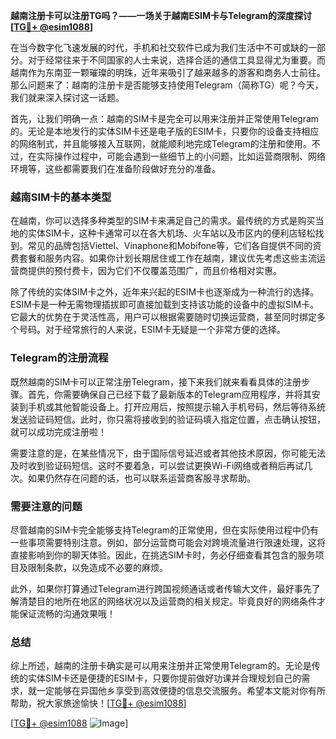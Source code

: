 **越南注册卡可以注册TG吗？——一场关于越南ESIM卡与Telegram的深度探讨[[TG💪+ @esim1088](https://t.me/s/esim1088)]**

在当今数字化飞速发展的时代，手机和社交软件已成为我们生活中不可或缺的一部分。对于经常往来于不同国家的人士来说，选择合适的通信工具显得尤为重要。而越南作为东南亚一颗璀璨的明珠，近年来吸引了越来越多的游客和商务人士前往。那么问题来了：越南的注册卡是否能够支持使用Telegram（简称TG）呢？今天，我们就来深入探讨这一话题。

首先，让我们明确一点：越南的SIM卡是完全可以用来注册并正常使用Telegram的。无论是本地发行的实体SIM卡还是电子版的ESIM卡，只要你的设备支持相应的网络制式，并且能够接入互联网，就能顺利地完成Telegram的注册和使用。不过，在实际操作过程中，可能会遇到一些细节上的小问题，比如运营商限制、网络环境等，这些都需要我们在准备阶段做好充分的准备。

### 越南SIM卡的基本类型

在越南，你可以选择多种类型的SIM卡来满足自己的需求。最传统的方式是购买当地的实体SIM卡，这种卡通常可以在各大机场、火车站以及市区内的便利店轻松找到。常见的品牌包括Viettel、Vinaphone和Mobifone等，它们各自提供不同的资费套餐和服务内容。如果你计划长期居住或工作在越南，建议优先考虑这些主流运营商提供的预付费卡，因为它们不仅覆盖范围广，而且价格相对实惠。

除了传统的实体SIM卡之外，近年来兴起的ESIM卡也逐渐成为一种流行的选择。ESIM卡是一种无需物理插拔即可直接加载到支持该功能的设备中的虚拟SIM卡。它最大的优势在于灵活性高，用户可以根据需要随时切换运营商，甚至同时绑定多个号码。对于经常旅行的人来说，ESIM卡无疑是一个非常方便的选择。

### Telegram的注册流程

既然越南的SIM卡可以正常注册Telegram，接下来我们就来看看具体的注册步骤。首先，你需要确保自己已经下载了最新版本的Telegram应用程序，并将其安装到手机或其他智能设备上。打开应用后，按照提示输入手机号码，然后等待系统发送验证码短信。此时，你只需将接收到的验证码填入指定位置，点击确认按钮，就可以成功完成注册啦！

需要注意的是，在某些情况下，由于国际信号延迟或者其他技术原因，你可能无法及时收到验证码短信。这时不要着急，可以尝试更换Wi-Fi网络或者稍后再试几次。如果仍然存在问题的话，也可以联系运营商客服寻求帮助。

### 需要注意的问题

尽管越南的SIM卡完全能够支持Telegram的正常使用，但在实际使用过程中仍有一些事项需要特别注意。例如，部分运营商可能会对跨境流量进行限速处理，这将直接影响到你的聊天体验。因此，在挑选SIM卡时，务必仔细查看其包含的服务项目及限制条款，以免造成不必要的麻烦。

此外，如果你打算通过Telegram进行跨国视频通话或者传输大文件，最好事先了解清楚目的地所在地区的网络状况以及运营商的相关规定。毕竟良好的网络条件才能保证流畅的沟通效果哦！

### 总结

综上所述，越南的注册卡确实是可以用来注册并正常使用Telegram的。无论是传统的实体SIM卡还是便捷的ESIM卡，只要你提前做好功课并合理规划自己的需求，就一定能够在异国他乡享受到高效便捷的信息交流服务。希望本文能对你有所帮助，祝大家旅途愉快！[[TG💪+ @esim1088](https://t.me/s/esim1088)]

[[TG💪+ @esim1088](https://t.me/s/esim1088) ![Image](https://i.postimg.cc/4NQfJmqS/Snipaste-2025-05-13-00-14-12.png)]